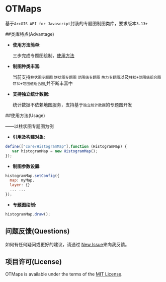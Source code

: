 OTMaps
====
基于`ArcGIS API for Javascript`封装的专题图制图类库，要求版本`3.13+`

##类库特点(Advantage)

* **使用方法简单:**

  三步完成专题图绘制，[使用方法](#使用方法usage)
* **制图种类丰富:**

  当前支持`柱状图专题图` `饼状图专题图` `范围值专题图` `热力专题图`以及`柱状+范围值组合图` `饼状+范围值组合图`,并不断丰富中
* **支持独立统计数据:**

  统计数据不依赖地图服务，支持基于`独立统计数据`的专题图开发

##使用方法(Usage)

——以柱状图专题图为例
* **引用及构建对象:**
```js
define(["core/HistogramMap"],function (HistogramMap) {
   var histogramMap = new HistogramMap();
});
```
* **制图参数设置:**
```js
histogramMap.setConfig({
  map: myMap,
  layer: {}
  ... ...
});
```
* **专题图绘制:**
```js
histogramMap.draw();
```
## 问题反馈(Questions)

如何有任何疑问或更好的建议，请通过 [New Issue](https://github.com/Vicfeel/OTMaps/issues/new)来向我反馈。


## 项目许可(License)

OTMaps is available under the terms of the [MIT License](https://github.com/Vicfeel/OTMaps/blob/master/LICENSE.md).

